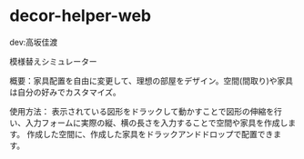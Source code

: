 # decor-helper-web

dev:高坂佳渡

模様替えシミュレーター

概要：家具配置を自由に変更して、理想の部屋をデザイン。空間(間取り)や家具は自分の好みでカスタマイズ。

使用方法：
表示されている図形をドラックして動かすことで図形の伸縮を行い、入力フォームに実際の縦、横の長さを入力することで空間や家具を作成します。
作成した空間に、作成した家具をドラックアンドドロップで配置できます。